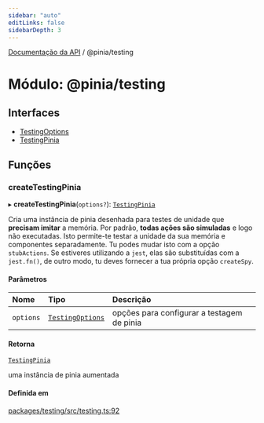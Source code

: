 ```yaml
---
sidebar: "auto"
editLinks: false
sidebarDepth: 3
---
```


[Documentação da API](../index.md) / @pinia/testing

# Módulo: @pinia/testing

## Interfaces

- [TestingOptions](../interfaces/pinia_testing.TestingOptions.md)
- [TestingPinia](../interfaces/pinia_testing.TestingPinia.md)

## Funções

### createTestingPinia

▸ **createTestingPinia**(`options?`): [`TestingPinia`](../interfaces/pinia_testing.TestingPinia.md)

Cria uma instância de pinia desenhada para testes de unidade que **precisam imitar** a memória. Por padrão, **todas ações são simuladas** e logo não executadas. Isto permite-te testar a unidade da sua memória e componentes separadamente. Tu podes mudar isto com a opção `stubActions`. Se estiveres utilizando a `jest`, elas são substituídas com a `jest.fn()`, de outro modo, tu deves fornecer a tua própria opção `createSpy`.

#### Parâmetros

| Nome | Tipo | Descrição |
| :------ | :------ | :------ |
| `options` | [`TestingOptions`](../interfaces/pinia_testing.TestingOptions.md) | opções para configurar a testagem de pinia |

#### Retorna

[`TestingPinia`](../interfaces/pinia_testing.TestingPinia.md)

uma instância de pinia aumentada

#### Definida em

[packages/testing/src/testing.ts:92](https://github.com/vuejs/pinia/blob/2b998ee/packages/testing/src/testing.ts#L92)
